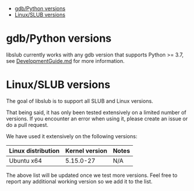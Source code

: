 <!-- vim-markdown-toc GFM -->

* [gdb/Python versions](#gdbpython-versions)
* [Linux/SLUB versions](#linuxslub-versions)

<!-- vim-markdown-toc -->

# gdb/Python versions

libslub currently works with any gdb version that supports Python >= 3.7, see [DevelopmentGuide.md](DevelopmentGuide.md) for more information.

# Linux/SLUB versions

The goal of libslub is to support all SLUB and Linux versions.

That being said, it has only been tested extensively on a limited number of versions. If you encounter an error when using it, please create an issue or do a pull request.

We have used it extensively on the following versions:

| Linux distribution | Kernel version | Notes |
| -- | -- | -- |
| Ubuntu x64 | 5.15.0-27 | N/A |

The above list will be updated once we test more versions. Feel free to report
any additional working version so we add it to the list.